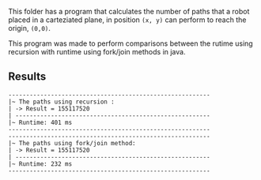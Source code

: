This folder has a program that calculates the number of paths that a robot placed in a carteziated plane, in position `(x, y)` can perform to reach the origin, `(0,0)`. 

This program was made to perform comparisons between the rutime using recursion with runtime using fork/join methods in java. 

## Results 

```
---------------------------------------------------------
|~ The paths using recursion :
| -> Result = 155117520
| -------------------------------------------------------
|~ Runtime: 401 ms
---------------------------------------------------------
---------------------------------------------------------
|~ The paths using fork/join method:
| -> Result = 155117520
| -------------------------------------------------------
|~ Runtime: 232 ms
---------------------------------------------------------
```
